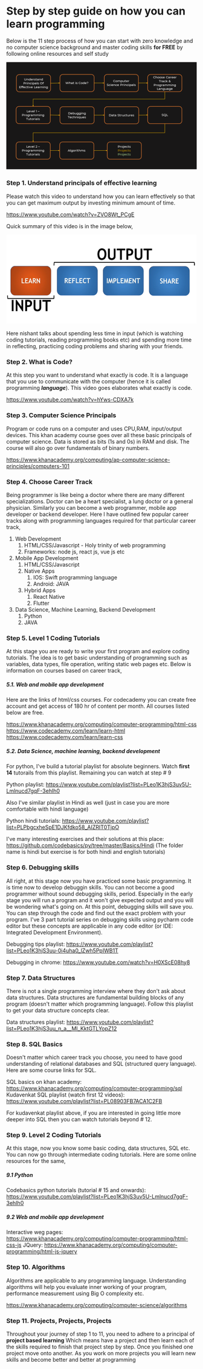 # Step by step guide on how you can learn programming

Below is the 11 step process of how you can start with zero knowledge and no computer science background and master coding skills **for FREE** by following online resources and self study

![11 Step Process To Learn Programming](11_steps_learn_programming.png)


### Step 1. Understand principals of effective learning

Please watch this video to understand how you can learn effectively so that you can get maximum output by investing minimum amount of time.

https://www.youtube.com/watch?v=ZVO8Wt_PCgE

Quick summary of this video is in the image below,

![Effective Learning](nishant_effective_learning.png)

Here nishant talks about spending less time in input (which is watching coding tutorials, reading programming books etc) and spending more time in reflecting, practicing coding problems and sharing with your friends.

### Step 2. What is Code?

At this step you want to understand what exactly is code. It is a language that you use to communicate with the computer (hence it is called programming ***language***). This video goes elaborates what exactly is code.

https://www.youtube.com/watch?v=hYws-CDXA7k

### Step 3. Computer Science Principals

Program or code runs on a computer and uses CPU,RAM, input/output devices. This khan academy course goes over all these basic principals of computer science. Data is stored as bits (1s and 0s) in RAM and disk. The course will also go over fundamentals of binary numbers.

https://www.khanacademy.org/computing/ap-computer-science-principles/computers-101

### Step 4. Choose Career Track

Being programmer is like being a doctor where there are many different specializations. Doctor can be a heart specialist, a lung doctor
or a general physician. Similarly you can become a web programmer, mobile app developer or backend developer. Here I have outlined
few popular career tracks along with programming languages required for that particular career track,

1. Web Development
    1. HTML/CSS/Javascript - Holy trinity of web programming
    1. Frameworks: node js, react js, vue js etc
1. Mobile App Development
    1. HTML/CSS/Javascript
    1. Native Apps
        1. IOS: Swift programming language
        1. Android: JAVA
    1. Hybrid Apps
        1. React Native
        1. Flutter
1. Data Science, Machine Learning, Backend Development
    1. Python
    1. JAVA


### Step 5. Level 1 Coding Tutorials

At this stage you are ready to write your first program and explore coding tutorials. The idea is to get basic understanding
of programming such as variables, data types, file operation, writing static web pages etc. Below is information on courses
based on career track,

##### 5.1. Web and mobile app development

Here are the links of html/css courses. For codecademy you can create free account and get access of 180 hr 
of content per month. All courses listed below are free.
  
https://www.khanacademy.org/computing/computer-programming/html-css
https://www.codecademy.com/learn/learn-html
https://www.codecademy.com/learn/learn-css

##### 5.2. Data Science, machine learning, backend development

For python, I've build a tutorial playlist for absolute beginners. Watch **first 14** 
tutorails from this playlist. Remaining you can watch at step # 9

Python playlist: https://www.youtube.com/playlist?list=PLeo1K3hjS3uv5U-Lmlnucd7gqF-3ehIh0

Also I've similar playlist in Hindi as well (just in case you are more comfortable with hindi language)

Python hindi tutorials: https://www.youtube.com/playlist?list=PLPbgcxheSpE1DJKfdko58_AIZRIT0TjpO

I've many interesting exercises and their solutions at this place: https://github.com/codebasics/py/tree/master/Basics/Hindi
(The folder name is hindi but exercise is for both hindi and english tutorials)

### Step 6. Debugging skills

All right, at this stage now you have practiced some basic programming. It is time now to develop debuggin skills. 
You can not become a good programmer without sound debugging skills, period. Especially in the early stage
you will run a program and it won't give expected output and you will be wondering what's going on. 
At this point, debugging skills will save you. You can step through the code and find out the exact problem
with your program. I've 3 part tutorial series on debugging skills using pycharm code editor but these 
concepts are applicable in any code editor (or IDE: Integrated Development Environment). 

Debugging tips playlist: https://www.youtube.com/playlist?list=PLeo1K3hjS3uu-0i4uha0_lZwh5PpIWB1T

Debugging in chrome: https://www.youtube.com/watch?v=H0XScE08hy8

### Step 7. Data Structures

There is not a single programming interview where they don't ask about data structures. Data structures are
fundamental building blocks of any program (doesn't matter which programming language). Follow this playlist 
to get your data structure concepts clear.

Data structures playlist: https://www.youtube.com/playlist?list=PLeo1K3hjS3uu_n_a__MI_KktGTLYopZ12

### Step 8. SQL Basics

Doesn't matter which career track you choose, you need to have good understanding of relational databases 
and SQL (structured query language). Here are some course links for SQL.

SQL basics on khan academy: https://www.khanacademy.org/computing/computer-programming/sql
Kudavenkat SQL playlist (watch first 12 videos): https://www.youtube.com/playlist?list=PL08903FB7ACA1C2FB

For kudavenkat playlist above, if you are interested in going little more deeper into SQL then you can 
watch tutorials beyond # 12.

### Step 9. Level 2 Coding Tutorials

At this stage, now you know some basic coding, data structures, SQL etc. You can now go through intermediate 
coding tutorials. Here are some online resources for the same,

##### 9.1 Python

Codebasics python tutorials (tutorial # 15 and onwards): https://www.youtube.com/playlist?list=PLeo1K3hjS3uv5U-Lmlnucd7gqF-3ehIh0

##### 9.2 Web and mobile app development

Interactive weg pages: https://www.khanacademy.org/computing/computer-programming/html-css-js
JQuery: https://www.khanacademy.org/computing/computer-programming/html-js-jquery

### Step 10. Algorithms

Algorithms are applicable to any programming language. Understanding algorithms will help you evaluate
inner working of your program, performance measurement using Big O complexity etc.

https://www.khanacademy.org/computing/computer-science/algorithms


### Step 11. Projects, Projects, Projects

Throughout your journey of step 1 to 11, you need to adhere to a principal of **project based learning**
Which means have a project and then learn each of the skills required to finish that project step by step. 
Once you finished one project move onto another. As you work on more projects you will learn new skills 
and become better and better at programming
